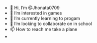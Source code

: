 - 👋 Hi, I’m @Jhonata0709
- 👀 I’m interested in games
- 🌱 I’m currently learning to progam
- 💞️ I’m looking to collaborate on in school
- 📫 How to reach me take a plane
- 
<!---
Jhonata0709/Jhonata0709 is a ✨ special ✨ repository because its `README.md` (this file) appears on your GitHub profile.
You can click the Preview link to take a look at your changes.
--->
